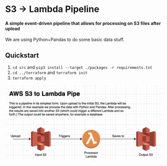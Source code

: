 # S3 -> Lambda Pipeline

#### A simple event-driven pipeline that allows for processing on S3 files after upload

We are using Python+Pandas to do some basic data stuff.

## Quickstart
1. `cd src` and `pip3 install --target ./packages -r requirements.txt`
1. `cd ../terraform` and `terraform init`
1. `terraform apply`

![Arch Diagram](./resources/s3-lambda-pipeline.png)